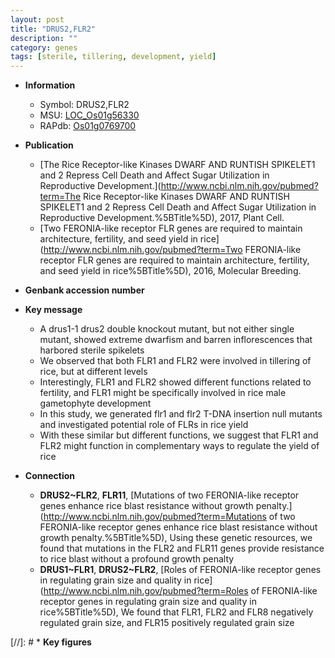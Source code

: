```yaml
---
layout: post
title: "DRUS2,FLR2"
description: ""
category: genes
tags: [sterile, tillering, development, yield]
---
```


* **Information**  
    + Symbol: DRUS2,FLR2  
    + MSU: [LOC_Os01g56330](http://rice.plantbiology.msu.edu/cgi-bin/ORF_infopage.cgi?orf=LOC_Os01g56330)  
    + RAPdb: [Os01g0769700](http://rapdb.dna.affrc.go.jp/viewer/gbrowse_details/irgsp1?name=Os01g0769700)  

* **Publication**  
    + [The Rice Receptor-like Kinases DWARF AND RUNTISH SPIKELET1 and 2 Repress Cell Death and Affect Sugar Utilization in Reproductive Development.](http://www.ncbi.nlm.nih.gov/pubmed?term=The Rice Receptor-like Kinases DWARF AND RUNTISH SPIKELET1 and 2 Repress Cell Death and Affect Sugar Utilization in Reproductive Development.%5BTitle%5D), 2017, Plant Cell.
    + [Two FERONIA-like receptor FLR genes are required to maintain architecture, fertility, and seed yield in rice](http://www.ncbi.nlm.nih.gov/pubmed?term=Two FERONIA-like receptor FLR genes are required to maintain architecture, fertility, and seed yield in rice%5BTitle%5D), 2016, Molecular Breeding.

* **Genbank accession number**  

* **Key message**  
    + A drus1-1 drus2 double knockout mutant, but not either single mutant, showed extreme dwarfism and barren inflorescences that harbored sterile spikelets
    + We observed that both FLR1 and FLR2 were involved in tillering of rice, but at different levels
    + Interestingly, FLR1 and FLR2 showed different functions related to fertility, and FLR1 might be specifically involved in rice male gametophyte development
    + In this study, we generated flr1 and flr2 T-DNA insertion null mutants and investigated potential role of FLRs in rice yield
    + With these similar but different functions, we suggest that FLR1 and FLR2 might function in complementary ways to regulate the yield of rice

* **Connection**  
    + __DRUS2~FLR2__, __FLR11__, [Mutations of two FERONIA-like receptor genes enhance rice blast resistance without growth penalty.](http://www.ncbi.nlm.nih.gov/pubmed?term=Mutations of two FERONIA-like receptor genes enhance rice blast resistance without growth penalty.%5BTitle%5D),  Using these genetic resources, we found that mutations in the FLR2 and FLR11 genes provide resistance to rice blast without a profound growth penalty
    + __DRUS1~FLR1__, __DRUS2~FLR2__, [Roles of FERONIA-like receptor genes in regulating grain size and quality in rice](http://www.ncbi.nlm.nih.gov/pubmed?term=Roles of FERONIA-like receptor genes in regulating grain size and quality in rice%5BTitle%5D),  We found that FLR1, FLR2 and FLR8 negatively regulated grain size, and FLR15 positively regulated grain size

[//]: # * **Key figures**  


